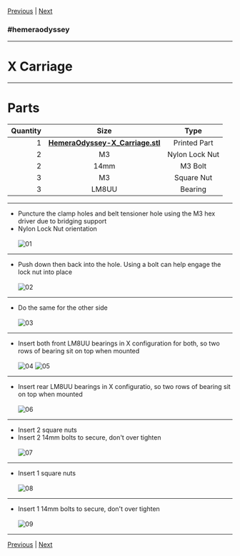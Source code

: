 [Previous](03_Ider.md) | [Next](05_Filament_Sensor.md)
### #hemeraodyssey
---
# X Carriage
---
# Parts  
|Quantity|Size|Type|
|---:|:---:|:---:|
|1|[**HemeraOdyssey-X_Carriage.stl**](../HemeraOdyssey_STLs_BETA/HemeraOdyssey-X_Carriage.stl)|Printed Part|
|2|M3|Nylon Lock Nut|
|2|14mm|M3 Bolt|
|3|M3|Square Nut|
|3|LM8UU|Bearing| 
---
* Puncture the clamp holes and belt tensioner hole using the M3 hex driver due to bridging support
* Nylon Lock Nut orientation<br>  
![01](../img/X_Carriage/01.jpg)
---
* Push down then back into the hole. Using a bolt can help engage the lock nut into place<br>  
![02](../img/X_Carriage/02.jpg)
---
* Do the same for the other side<br>   
![03](../img/X_Carriage/03.jpg)
---
* Insert both front LM8UU bearings in X configuration for both, so two rows of bearing sit on top when mounted<br>  
![04](../img/X_Carriage/04.jpg) 
![05](../img/X_Carriage/05.jpg)
---
* Insert rear LM8UU bearings in X configuratio, so two rows of bearing sit on top when mounted<br>  
![06](../img/X_Carriage/06.jpg)
---
* Insert 2 square nuts  
* Insert 2 14mm bolts to secure, don't over tighten<br>  
![07](../img/X_Carriage/07.jpg)
---
* Insert 1 square nuts<br>  
![08](../img/X_Carriage/08.jpg)
---
* Insert 1 14mm bolts to secure, don't over tighten<br>   
![09](../img/X_Carriage/09.jpg)
---
[Previous](03_Ider.md) | [Next](05_Filament_Sensor.md)